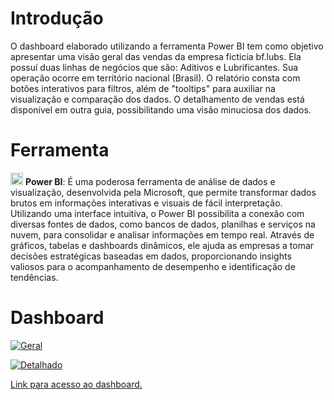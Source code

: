 # Introdução
O dashboard elaborado utilizando a ferramenta Power BI tem como objetivo apresentar uma visão geral das vendas da empresa ficticia bf.lubs. Ela possuí duas linhas de negócios que são: Aditivos e Lubrificantes. Sua operação ocorre em território nacional (Brasil).
O relatório consta com botões interativos para filtros, além de "tooltips" para auxiliar na visualização e comparação dos dados. O detalhamento de vendas está disponível em outra guia, possibilitando uma visão minuciosa dos dados.

# Ferramenta
<img src="https://64.media.tumblr.com/076fde982e67571b91681921bbf73b6f/71e6beee86ccc558-d2/s1280x1920/6a303efdd4655e35b4f2bde190eea6f72ff4dd0d.pnj" width="20" height="20" /> **Power BI**: É uma poderosa ferramenta de análise de dados e visualização, desenvolvida pela Microsoft, que permite transformar dados brutos em informações interativas e visuais de fácil interpretação. Utilizando uma interface intuitiva, o Power BI possibilita a conexão com diversas fontes de dados, como bancos de dados, planilhas e serviços na nuvem, para consolidar e analisar informações em tempo real. Através de gráficos, tabelas e dashboards dinâmicos, ele ajuda as empresas a tomar decisões estratégicas baseadas em dados, proporcionando insights valiosos para o acompanhamento de desempenho e identificação de tendências.

# Dashboard

[![Geral](https://github.com/user-attachments/assets/70846bea-3540-4cb0-a5a6-3c84bff2b545)](https://app.powerbi.com/view?r=eyJrIjoiYzZmYjc4Y2ItZGFhNy00ODk5LTlhYjctYmU1NTM2Y2M3ZTdiIiwidCI6IjYzZTE3ZmYzLWE1NjAtNGNhYS04ZTNlLTg0MjNjMzI4YzI5OCJ9)


[![Detalhado](https://github.com/user-attachments/assets/84642dd8-31d0-414b-b763-9bff043a2260)](https://app.powerbi.com/view?r=eyJrIjoiYzZmYjc4Y2ItZGFhNy00ODk5LTlhYjctYmU1NTM2Y2M3ZTdiIiwidCI6IjYzZTE3ZmYzLWE1NjAtNGNhYS04ZTNlLTg0MjNjMzI4YzI5OCJ9)


[Link para acesso ao dashboard.](https://app.powerbi.com/view?r=eyJrIjoiYzZmYjc4Y2ItZGFhNy00ODk5LTlhYjctYmU1NTM2Y2M3ZTdiIiwidCI6IjYzZTE3ZmYzLWE1NjAtNGNhYS04ZTNlLTg0MjNjMzI4YzI5OCJ9)
